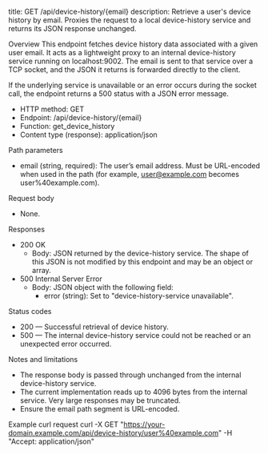 title: GET /api/device-history/{email}
description: Retrieve a user's device history by email. Proxies the request to a local device-history service and returns its JSON response unchanged.

Overview
This endpoint fetches device history data associated with a given user email. It acts as a lightweight proxy to an internal device-history service running on localhost:9002. The email is sent to that service over a TCP socket, and the JSON it returns is forwarded directly to the client.

If the underlying service is unavailable or an error occurs during the socket call, the endpoint returns a 500 status with a JSON error message.

- HTTP method: GET
- Endpoint: /api/device-history/{email}
- Function: get_device_history
- Content type (response): application/json

Path parameters
- email (string, required): The user’s email address. Must be URL-encoded when used in the path (for example, user@example.com becomes user%40example.com).

Request body
- None.

Responses
- 200 OK
  - Body: JSON returned by the device-history service. The shape of this JSON is not modified by this endpoint and may be an object or array.
- 500 Internal Server Error
  - Body: JSON object with the following field:
    - error (string): Set to "device-history-service unavailable".

Status codes
- 200 — Successful retrieval of device history.
- 500 — The internal device-history service could not be reached or an unexpected error occurred.

Notes and limitations
- The response body is passed through unchanged from the internal device-history service.
- The current implementation reads up to 4096 bytes from the internal service. Very large responses may be truncated.
- Ensure the email path segment is URL-encoded.

Example curl request
curl -X GET "https://your-domain.example.com/api/device-history/user%40example.com" -H "Accept: application/json"